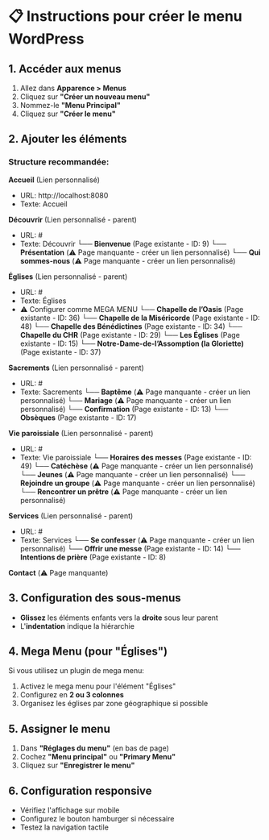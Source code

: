 
# 📋 Instructions pour créer le menu WordPress

## 1. Accéder aux menus
1. Allez dans **Apparence > Menus**
2. Cliquez sur **"Créer un nouveau menu"**
3. Nommez-le **"Menu Principal"**
4. Cliquez sur **"Créer le menu"**

## 2. Ajouter les éléments

### Structure recommandée:

**Accueil** (Lien personnalisé)
- URL: http://localhost:8080
- Texte: Accueil

**Découvrir** (Lien personnalisé - parent)
- URL: #
- Texte: Découvrir
  └── **Bienvenue** (Page existante - ID: 9)
  └── **Présentation** (⚠️ Page manquante - créer un lien personnalisé)
  └── **Qui sommes-nous** (⚠️ Page manquante - créer un lien personnalisé)

**Églises** (Lien personnalisé - parent)
- URL: #
- Texte: Églises
- ⚠️ Configurer comme MEGA MENU
  └── **Chapelle de l&rsquo;Oasis** (Page existante - ID: 36)
  └── **Chapelle de la Miséricorde** (Page existante - ID: 48)
  └── **Chapelle des Bénédictines** (Page existante - ID: 34)
  └── **Chapelle du CHR** (Page existante - ID: 29)
  └── **Les Églises** (Page existante - ID: 15)
  └── **Notre-Dame-de-l&rsquo;Assomption (la Gloriette)** (Page existante - ID: 37)

**Sacrements** (Lien personnalisé - parent)
- URL: #
- Texte: Sacrements
  └── **Baptême** (⚠️ Page manquante - créer un lien personnalisé)
  └── **Mariage** (⚠️ Page manquante - créer un lien personnalisé)
  └── **Confirmation** (Page existante - ID: 13)
  └── **Obsèques** (Page existante - ID: 17)

**Vie paroissiale** (Lien personnalisé - parent)
- URL: #
- Texte: Vie paroissiale
  └── **Horaires des messes** (Page existante - ID: 49)
  └── **Catéchèse** (⚠️ Page manquante - créer un lien personnalisé)
  └── **Jeunes** (⚠️ Page manquante - créer un lien personnalisé)
  └── **Rejoindre un groupe** (⚠️ Page manquante - créer un lien personnalisé)
  └── **Rencontrer un prêtre** (⚠️ Page manquante - créer un lien personnalisé)

**Services** (Lien personnalisé - parent)
- URL: #
- Texte: Services
  └── **Se confesser** (⚠️ Page manquante - créer un lien personnalisé)
  └── **Offrir une messe** (Page existante - ID: 14)
  └── **Intentions de prière** (Page existante - ID: 8)

**Contact** (⚠️ Page manquante)

## 3. Configuration des sous-menus
- **Glissez** les éléments enfants vers la **droite** sous leur parent
- L'**indentation** indique la hiérarchie

## 4. Mega Menu (pour "Églises")
Si vous utilisez un plugin de mega menu:
1. Activez le mega menu pour l'élément "Églises"
2. Configurez en **2 ou 3 colonnes**
3. Organisez les églises par zone géographique si possible

## 5. Assigner le menu
1. Dans **"Réglages du menu"** (en bas de page)
2. Cochez **"Menu principal"** ou **"Primary Menu"**
3. Cliquez sur **"Enregistrer le menu"**

## 6. Configuration responsive
- Vérifiez l'affichage sur mobile
- Configurez le bouton hamburger si nécessaire
- Testez la navigation tactile
